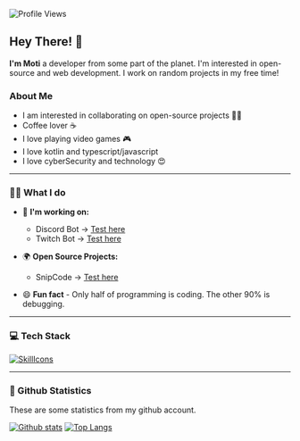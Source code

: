 ![Profile Views](https://komarev.com/ghpvc/?username=motidev&color=7C3138&style=flat-square) 

## Hey There! 👋
**I'm Moti** a developer from some part of the planet. I'm interested in open-source and web development. I work on random projects in my free time!

### About Me

- I am interested in collaborating on open-source projects 👨‍💻
- Coffee lover ☕️
- I love playing video games 🎮
- I love kotlin and typescript/javascript
- I love cyberSecurity and technology 😍

---

### 👨‍💻 What I do
  * 💼 **I'm working on:**
    * Discord Bot -> [Test here](https://motidev.xyx/discord)
    * Twitch Bot -> [Test here](https://motidev.xyx/discord)
      
  * 🌍 **Open Source Projects:**
    * SnipCode -> [Test here](https://snipcode-theta.vercel.app/codeeditor)
      
* 😄 **Fun fact** - Only half of programming is coding. The other 90% is debugging.
  
---

### 💻 Tech Stack
[![SkillIcons](https://skillicons.dev/icons?i=js,ts,html,php,css,nodejs,react,next,tailwind,bootstrap,java,net,mysql,mongodb,git,markdown,nginx,docker,c#)](https://motidev.com)<br/>

---

### 🧾 Github Statistics
These are some statistics from my github account.

<a href="#">![Github stats](https://github-readme-stats.vercel.app/api?username=motidev&theme=transparent&count_private=true&hide_border=true&bg_color=1c1c1c&text_color=ffffff&title_color=c3002f&icon_color=c3002f&line_height=20)</a>
<a href="#">![Top Langs](https://github-readme-stats.vercel.app/api/top-langs/?username=motidev&layout=compact&theme=transparent&count_private=true&bg_color=1c1c1c&text_color=ffffff&title_color=c3002f&icon_color=c3002f&hide_border=true)</a>
